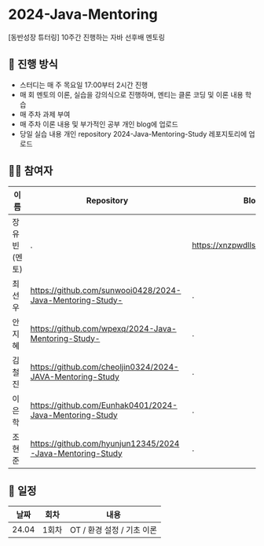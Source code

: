# 2024-Java-Mentoring
[동반성장 튜터링] 10주간 진행하는 자바 선후배 멘토링

## 📌 진행 방식
- 스터디는 매 주 목요일 17:00부터 2시간 진행
- 매 회 멘토의 이론, 실습을 강의식으로 진행하며, 멘티는 클론 코딩 및 이론 내용 학습
- 매 주차 과제 부여
- 매 주차 이론 내용 및 부가적인 공부 개인 blog에 업로드
- 당일 실습 내용 개인 repository 2024-Java-Mentoring-Study 레포지토리에 업로드

## 👨‍💻 참여자
| 이름      | Repository |  Blog |
|----------|--------------|------------|
| 장유빈 (멘토)|.| https://xnzpwdlls09.tistory.com/ |
| 최선우      |https://github.com/sunwooi0428/2024-Java-Mentoring-Study- |. |
| 안지혜      |https://github.com/wpexq/2024-Java-Mentoring-Study- | .|
| 김철진      |https://github.com/cheoljin0324/2024-JAVA-Mentoring-Study |. |
| 이은학      |https://github.com/Eunhak0401/2024-Java-Mentoring-Study | .|
| 조현준      |https://github.com/hyunjun12345/2024-Java-Mentoring-Study |. |

## 🌳 일정
| 날짜 | 회차  | 내용                 |
|----|-----|--------------------|
| 24.04 | 1회차 | OT / 환경 설정 / 기초 이론 |
